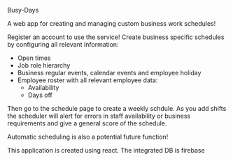 Busy-Days

A web app for creating and managing custom business work schedules!

 Register an account to use the service!
 Create business specific schedules by configuring all relevant information:
   - Open times
   - Job role hierarchy 
   - Business regular events, calendar events and employee holiday 
   - Employee roster with all relevant employee data:
       * Availability 
       * Days off
     
  Then go to the schedule page to create a weekly schdule.
  As you add shifts the scheduler will alert for errors in staff availability or business requirements and give a general score of the schedule.

  Automatic scheduling is also a potential future function! 
      
This application is created using react.
The integrated DB is firebase
